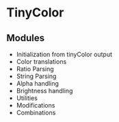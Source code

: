 # TinyColor

## Modules
- Initialization from tinyColor output
- Color translations
- Ratio Parsing
- String Parsing
- Alpha handling
- Brightness handling
- Utilities
- Modifications
- Combinations